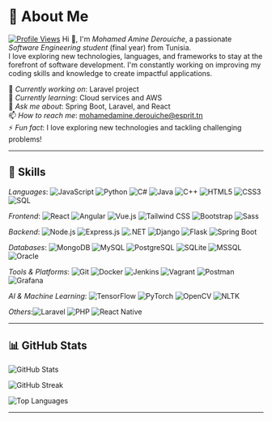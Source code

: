 # 💫 About Me  

[![Profile Views](https://visitcount.itsvg.in/api?id=mohamedderouiche&icon=0&color=0)](https://visitcount.itsvg.in)
Hi 👋, I'm *Mohamed Amine Derouiche*, a passionate *Software Engineering student* (final year) from Tunisia.  
I love exploring new technologies, languages, and frameworks to stay at the forefront of software development. I'm constantly working on improving my coding skills and knowledge to create impactful applications.

🔭 *Currently working on*: Laravel project  
🌱 *Currently learning*: Cloud services and AWS  
💬 *Ask me about*: Spring Boot, Laravel, and React  
📫 *How to reach me*: [mohamedamine.derouiche@esprit.tn](mailto:mohamedamine.derouiche@esprit.tn)  
⚡ *Fun fact*: I love exploring new technologies and tackling challenging problems!

---

## 🚀 Skills  
*Languages*: ![JavaScript](https://img.shields.io/badge/JavaScript-F7DF1E?style=flat-square&logo=javascript&logoColor=black) ![Python](https://img.shields.io/badge/Python-3776AB?style=flat-square&logo=python&logoColor=white) ![C#](https://img.shields.io/badge/C%23-239120?style=flat-square&logo=csharp&logoColor=white) ![Java](https://img.shields.io/badge/Java-007396?style=flat-square&logo=java&logoColor=white) ![C++](https://img.shields.io/badge/C%2B%2B-00599C?style=flat-square&logo=cplusplus&logoColor=white) ![HTML5](https://img.shields.io/badge/HTML5-E34F26?style=flat-square&logo=html5&logoColor=white) ![CSS3](https://img.shields.io/badge/CSS3-1572B6?style=flat-square&logo=css3&logoColor=white) ![SQL](https://img.shields.io/badge/SQL-4479A1?style=flat-square&logo=sql&logoColor=white)

*Frontend*: ![React](https://img.shields.io/badge/React-61DAFB?style=flat-square&logo=react&logoColor=black) ![Angular](https://img.shields.io/badge/Angular-DD0031?style=flat-square&logo=angular&logoColor=white) ![Vue.js](https://img.shields.io/badge/Vue.js-4FC08D?style=flat-square&logo=vue.js&logoColor=white) ![Tailwind CSS](https://img.shields.io/badge/Tailwind_CSS-06B6D4?style=flat-square&logo=tailwind-css&logoColor=white) ![Bootstrap](https://img.shields.io/badge/Bootstrap-7952B3?style=flat-square&logo=bootstrap&logoColor=white) ![Sass](https://img.shields.io/badge/Sass-CC6699?style=flat-square&logo=sass&logoColor=white)

*Backend*: ![Node.js](https://img.shields.io/badge/Node.js-339933?style=flat-square&logo=node.js&logoColor=white) ![Express.js](https://img.shields.io/badge/Express.js-000000?style=flat-square&logo=express&logoColor=white) ![.NET](https://img.shields.io/badge/.NET-512BD4?style=flat-square&logo=.net&logoColor=white) ![Django](https://img.shields.io/badge/Django-092D43?style=flat-square&logo=django&logoColor=white) ![Flask](https://img.shields.io/badge/Flask-000000?style=flat-square&logo=flask&logoColor=white) ![Spring Boot](https://img.shields.io/badge/Spring_Boot-6DB33F?style=flat-square&logo=springboot&logoColor=white)

*Databases*: ![MongoDB](https://img.shields.io/badge/MongoDB-47A248?style=flat-square&logo=mongodb&logoColor=white) ![MySQL](https://img.shields.io/badge/MySQL-4479A1?style=flat-square&logo=mysql&logoColor=white) ![PostgreSQL](https://img.shields.io/badge/PostgreSQL-336791?style=flat-square&logo=postgresql&logoColor=white) ![SQLite](https://img.shields.io/badge/SQLite-003B57?style=flat-square&logo=sqlite&logoColor=white) ![MSSQL](https://img.shields.io/badge/Microsoft_SQL_Server-CC2927?style=flat-square&logo=microsoftsqlserver&logoColor=white) ![Oracle](https://img.shields.io/badge/Oracle-F80000?style=flat-square&logo=oracle&logoColor=white)

*Tools & Platforms*: ![Git](https://img.shields.io/badge/Git-F05032?style=flat-square&logo=git&logoColor=white) ![Docker](https://img.shields.io/badge/Docker-2496ED?style=flat-square&logo=docker&logoColor=white) ![Jenkins](https://img.shields.io/badge/Jenkins-D24939?style=flat-square&logo=jenkins&logoColor=white) ![Vagrant](https://img.shields.io/badge/Vagrant-1563FF?style=flat-square&logo=vagrant&logoColor=white) ![Postman](https://img.shields.io/badge/Postman-FF6C37?style=flat-square&logo=postman&logoColor=white)  ![Grafana](https://img.shields.io/badge/Grafana-F46800?style=flat-square&logo=grafana&logoColor=white) 


*AI & Machine Learning*: ![TensorFlow](https://img.shields.io/badge/TensorFlow-FF6F00?style=flat-square&logo=tensorflow&logoColor=white) ![PyTorch](https://img.shields.io/badge/PyTorch-EE4C2C?style=flat-square&logo=pytorch&logoColor=white) ![OpenCV](https://img.shields.io/badge/OpenCV-5C3EE8?style=flat-square&logo=opencv&logoColor=white) ![NLTK](https://img.shields.io/badge/NLTK-FF6347?style=flat-square&logo=nltk&logoColor=white)

*Others*:![Laravel](https://img.shields.io/badge/Laravel-FF2D20?style=flat-square&logo=laravel&logoColor=white) ![PHP](https://img.shields.io/badge/PHP-777BB4?style=flat-square&logo=php&logoColor=white) ![React Native](https://img.shields.io/badge/React_Native-61DAFB?style=flat-square&logo=react&logoColor=black)

---

## 📊 GitHub Stats

![GitHub Stats](https://github-readme-stats.vercel.app/api?username=mohamedderouiche&theme=dark&hide_border=true&count_private=true)

![GitHub Streak](https://github-readme-streak-stats.herokuapp.com/?user=mohamedderouiche&theme=dark&hide_border=true)

![Top Languages](https://github-readme-stats.vercel.app/api/top-langs/?username=mohamedderouiche&theme=dark&hide_border=true&layout=compact)

---
